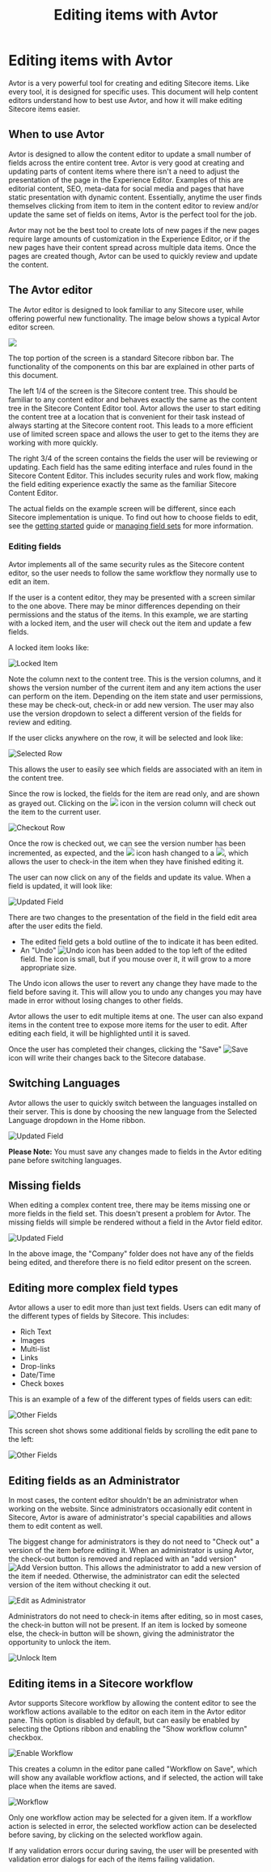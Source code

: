﻿---
title: Editing items with Avtor
layout: AvtorLayout
---

# Editing items with Avtor
Avtor is a very powerful tool for creating and editing Sitecore items. Like every tool, it is designed for specific uses. This document will help content editors understand how to best use Avtor, and how it will make editing Sitecore items easier.

## When to use Avtor
Avtor is designed to allow the content editor to update a small number of fields across the entire content tree. Avtor is very good at creating and updating parts of content items where there isn't a need to adjust the presentation of the page in the Experience Editor. Examples of this are editorial content, SEO, meta-data for social media and pages that have static presentation with dynamic content. Essentially, anytime the user finds themselves clicking from item to item in the content editor to review and/or update the same set of fields on items, Avtor is the perfect tool for the job.

Avtor may not be the best tool to create lots of new pages if the new pages require large amounts of customization in the Experience Editor, or if the new pages have their content spread across multiple data items. Once the pages are created though, Avtor can be used to quickly review and update the content.

## The Avtor editor
The Avtor editor is designed to look familiar to any Sitecore user, while offering powerful new functionality. The image below shows a typical Avtor editor screen.

![](/Images/Avtor/EditingItems_AvtorEditor.png)

The top portion of the screen is a standard Sitecore ribbon bar. The functionality of the components on this bar are explained in other parts of this document.

The left 1/4 of the screen is the Sitecore content tree. This should be familiar to any content editor and behaves exactly the same as the content tree in the Sitecore Content Editor tool. Avtor allows the user to start editing the content tree at a location that is convenient for their task instead of always starting at the Sitecore content root. This leads to a more efficient use of limited screen space and allows the user to get to the items they are working with more quickly.

The right 3/4 of the screen contains the fields the user will be reviewing or updating. Each field has the same editing interface and rules found in the Sitecore Content Editor. This includes security rules and work flow, making the field editing experience exactly the same as the familiar Sitecore Content Editor.

The actual fields on the example screen will be different, since each Sitecore implementation is unique. To find out how to choose fields to edit, see the [getting started](./gettingstarted.html#selecting-fields-to-edit-in-avtor) guide or [managing field sets](./fieldsets.html) for more information.

### Editing fields
Avtor implements all of the same security rules as the Sitecore content editor, so the user needs to follow the same workflow they normally use to edit an item.

If the user is a content editor, they may be presented with a screen similar to the one above. There may be minor differences depending on their permissions and the status of the items. In this example, we are starting with a locked item, and the user will check out the item and update a few fields.

A locked item looks like:

![Locked Item](/Images/Avtor/EditingItems_LockedRow.png)

Note the column next to the content tree. This is the version columns, and it shows the version number of the current item and any item actions the user can perform on the item. Depending on the item state and user permissions, these may be check-out, check-in or add new version. The user may also use the version dropdown to select a different version of the fields for review and editing.

If the user clicks anywhere on the row, it will be selected and look like:

![Selected Row](/Images/Avtor/EditingItems_SelectedRow.png)

This allows the user to easily see which fields are associated with an item in the content tree.

Since the row is locked, the fields for the item are read only, and are shown as grayed out. Clicking on the ![](/Images/Avtor/Icon_EditInWorkflow.png) icon in the version column will check out the item to the current user.

![Checkout Row](/Images/Avtor/EditingItems_CheckoutRow.png)

Once the row is checked out, we can see the version number has been incremented, as expected, and the ![](/Images/Avtor/Icon_EditInWorkflow.png) icon hash changed to a ![](/Images/Avtor/Icon_Check.png), which allows the user to check-in the item when they have finished editing it.

The user can now click on any of the fields and update its value. When a field is updated, it will look like:

![Updated Field](/Images/Avtor/EditingItems_UpdatedField.png)

There are two changes to the presentation of the field in the field edit area after the user edits the field. 

- The edited field gets a bold outline of the to indicate it has been edited.
- An "Undo" ![Undo](/Images/Avtor/Icon_Undo.png) icon has been added to the top left of the edited field. The icon is small, but if you mouse over it, it will grow to a more appropriate size.

The Undo icon allows the user to revert any change they have made to the field before saving it. This will allow you to undo any changes you may have made in error without losing changes to other fields.

Avtor allows the user to edit multiple items at one. The user can also expand items in the content tree to expose more items for the user to edit. After editing each field, it will be highlighted until it is saved.

Once the user has completed their changes, clicking the "Save" ![Save](/Images/Avtor/Icon_Save.png) icon will write their changes back to the Sitecore database.

## Switching Languages
Avtor allows the user to quickly switch between the languages installed on their server. This is done by choosing the new language from the Selected Language dropdown in the Home ribbon.

![Updated Field](/Images/Avtor/EditingItems_SelectLanguage.png)

**Please Note:** You must save any changes made to fields in the Avtor editing pane before switching languages.

## Missing fields
When editing a complex content tree, there may be items missing one or more fields in the field set. This doesn't present a problem for Avtor. The missing fields will simple be rendered without a field in the Avtor field editor.

![Updated Field](/Images/Avtor/EditingItems_MissingFields.png)

In the above image, the "Company" folder does not have any of the fields being edited, and therefore there is no field editor present on the screen.

## Editing more complex field types
Avtor allows a user to edit more than just text fields. Users can edit many of the different types of fields by Sitecore. This includes:

- Rich Text
- Images
- Multi-list
- Links
- Drop-links
- Date/Time
- Check boxes

This is an example of a few of the different types of fields users can edit:

![Other Fields](/Images/Avtor/EditingItems_OtherFields1.png)

This screen shot shows some additional fields by scrolling the edit pane to the left:

![Other Fields](/Images/Avtor/EditingItems_OtherFields2.png)


## Editing fields as an Administrator
In most cases, the content editor shouldn't be an administrator when working on the website. Since administrators occasionally edit content in Sitecore, Avtor is aware of administrator's special capabilities and allows them to edit content as well.

The biggest change for administrators is they do not need to "Check out" a version of the item before editing it. When an administrator is using Avtor, the check-out button is removed and replaced with an "add version" ![Add Version](/Images/Avtor/Icon_Plus.png) button. This allows the administrator to add a new version of the item if needed. Otherwise, the administrator can edit the selected version of the item without checking it out.

![Edit as Administrator](/Images/Avtor/EditingItems_Administrator.png)

Administrators do not need to check-in items after editing, so in most cases, the check-in button will not be present. If an item is locked by someone else, the check-in button will be shown, giving the administrator the opportunity to unlock the item.

![Unlock Item](/Images/Avtor/EditingItems_UnlockItem.png)

## Editing items in a Sitecore workflow
Avtor supports Sitecore workflow by allowing the content editor to see the workflow actions available to the editor on each item in the Avtor editor pane. This option is disabled by default, but can easily be enabled by selecting the Options ribbon and enabling the "Show workflow column" checkbox.

![Enable Workflow](/Images/Avtor/EditingItems_EnableWorkflow.png)

This creates a column in the editor pane called "Workflow on Save", which will show any available workflow actions, and if selected, the action will take place when the items are saved.

![Workflow](/Images/Avtor/EditingItems_Workflow.png)

Only one workflow action may be selected for a given item. If a workflow action is selected in error, the selected workflow action can be deselected before saving, by clicking on the selected workflow again.

If any validation errors occur during saving, the user will be presented with validation error dialogs for each of the items failing validation.